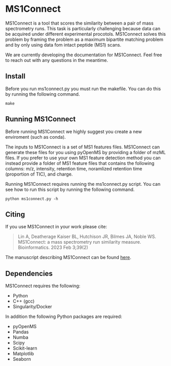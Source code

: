 # MS1Connect

MS1Connect is a tool that scores the similarity between a pair of mass
spectrometry runs. This task is particularly challenging because data can be
acquired under different experimental procotols. MS1Connect solves this problem
by framing the problem as a maximum bipartite matching problem and by only using
data fom intact peptide (MS1) scans.

We are currently developing the documentation for MS1Connect. Feel free to reach
out with any questions in the meantime.

## Install
Before you run ms1connect.py you must run the makefile. You can do this by
running the following command.
```
make
```

## Running MS1Connect
Before running MS1Connect we highly suggest you create a new enviroment (such as
conda).

The inputs to MS1Connect is a set of MS1 features files. MS1Connect can generate
these files for you using pyOpenMS by providing a folder of mzML files. If you
prefer to use your own MS1 feature detection method you can instead provide a
folder of MS1 feature files that contains the following columns: m/z, intensity,
retention time, noramlized retention time (proportion of TIC), and charge.

Running MS1Connect requires running the ms1connect.py script. You can see how to
run this script by running the following command.
```
python ms1connect.py -h
```

## Citing
If you use MS1Connect in your work please cite:
>Lin A, Deatherage Kaiser BL, Hutchison JR, Bilmes JA, Noble WS. MS1Connect: a
>mass spectrometry run similarity measure. Bioinformatics. 2023 Feb 3;39(2)

The manuscript describing MS1Connect can be found <a href="https://academic.oup.com/bioinformatics/article/39/2/btad058/7005198">here</a>.

## Dependencies
MS1Connect requires the following:
- Python
- C++ (gcc)
- Singularity/Docker

In addition the following Python packages are required:
- pyOpenMS
- Pandas
- Numba
- Scipy
- Scikit-learn
- Matplotlib
- Seaborn
